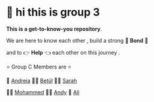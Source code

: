 # :wave: hi this is group 3

**This is a get-to-know-you repository**.

We are here to know each other , build a strong :punch: **Bond** :punch:

and to :point_right: **Help** :point_left: each other on this journey .

:star: Group C Members are :star:

:woman:
[Andreia](https://github.com/HYF-Class20/workflows-group3-intro/blob/andreia/info/andreia.md)
:red_haired_woman:
[Betül](https://github.com/HYF-Class20/workflows-group3-intro)
:white_haired_woman:
[Sarah](https://github.com/HYF-Class20/workflows-group3-intro)

:person_curly_hair:
[Mohammed](https://github.com/HYF-Class20/workflows-group3-intro) :man_beard:
[Andy](https://github.com/HYF-Class20/workflows-group3-intro/blob/Andy/info/andy.md)
:ninja:
[Ali](https://github.com/HYF-Class20/workflows-group3-intro/blob/Ibrahim86Ali/info/ALI.md)
